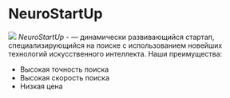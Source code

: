 # NeuroStartUp
![](https://netology-code.github.io/git-homeworks/introduction/assets/logo.png)
*NeuroStartUp* - — динамически развивающийся стартап, специализирующийся на поиске с использованием новейших технологий искусственного интеллекта.
Наши преимущества:
* Высокая точность поиска
* Высокая скорость поиска
* Низкая цена